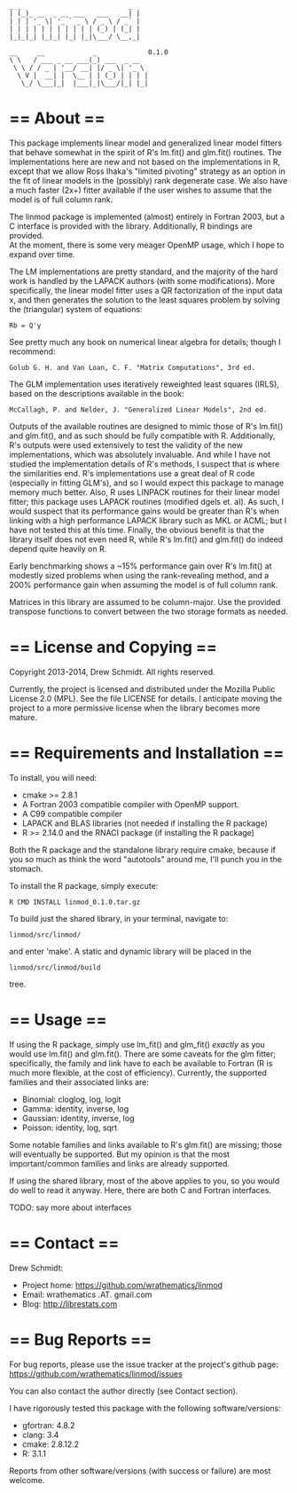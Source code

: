     _ _                           _ 
    | (_)_ __  _ __ ___   ___   __| |
    | | | '_ \| '_ ` _ \ / _ \ / _` |
    | | | | | | | | | | | (_) | (_| |
    |_|_|_| |_|_| |_| |_|\___/ \__,_|

    __     __            _             0.1.0
    \ \   / ___ _ __ ___(_) ___  _ __  
     \ \ / / _ | '__/ __| |/ _ \| '_ \ 
      \ V |  __| |  \__ | | (_) | | | |
       \_/ \___|_|  |___|_|\___/|_| |_|


== About ==
===============================================================================
This package implements linear model and generalized linear model fitters
that behave somewhat in the spirit of R's lm.fit() and glm.fit() routines.
The implementations here are new and not based on the implementations in R,
except that we allow Ross Ihaka's "limited pivoting" strategy as an option
in the fit of linear models in the (possibly) rank degenerate case.  We
also have a much faster (2x+) fitter available if the user wishes to 
assume that the model is of full column rank.


The linmod package is implemented (almost) entirely in Fortran 2003, but a C 
interface is provided with the library.  Additionally, R bindings are provided.  
At the moment, there is some very meager OpenMP usage, which I hope to expand 
over time.


The LM implementations are pretty standard, and the majority of the hard work
is handled by the LAPACK authors (with some modifications).  More specifically, 
the linear model fitter uses a QR factorization of the input data x, and then
generates the solution to the least squares problem by solving the (triangular) 
system of equations:

    Rb = Q'y

See pretty much any book on numerical linear algebra for details; though
I recommend:

    Golub G. H. and Van Loan, C. F. "Matrix Computations", 3rd ed.

The GLM implementation uses iteratively reweighted least squares (IRLS), 
based on the descriptions available in the book: 

    McCallagh, P. and Nelder, J. "Generalized Linear Models", 2nd ed.


Outputs of the available routines are designed to mimic those of R's 
lm.fit() and glm.fit(), and as such should be fully compatible with R.
Additionally, R's outputs were used extensively to test the validity of
the new implementations, which was absolutely invaluable.  And while I
have not studied the implementation details of R's methods, I suspect
that is where the similarities end.  R's implementations use a great deal 
of R code (especially in fitting GLM's), and so I would expect this 
package to manage memory much better.  Also, R uses LINPACK routines for
their linear model fitter; this package uses LAPACK routines (modified
dgels et. al).  As such, I would suspect that its performance gains would
be greater than R's when linking with a high performance LAPACK library 
such as MKL or ACML; but I have not tested this at this time.  Finally, the 
obvious benefit is that the library itself does not even need R, while R's
lm.fit() and glm.fit() do indeed depend quite heavily on R.


Early benchmarking shows a ~15% performance gain over R's lm.fit() at
modestly sized problems when using the rank-revealing method, and a 200% 
performance gain when assuming the model is of full column rank.

Matrices in this library are assumed to be column-major. Use the provided 
transpose functions to convert between the two storage formats as needed.



== License and Copying ==
===============================================================================
Copyright 2013-2014, Drew Schmidt.  All rights reserved.

Currently, the project is licensed and distributed under the Mozilla Public
License 2.0 (MPL).  See the file LICENSE for details.  I anticipate moving
the project to a more permissive license when the library becomes more mature.



== Requirements and Installation ==
===============================================================================
To install, you will need: 

* cmake >= 2.8.1
* A Fortran 2003 compatible compiler with OpenMP support.
* A C99 compatible compiler
* LAPACK and BLAS libraries (not needed if installing the R package)
* R >= 2.14.0 and the RNACI package (if installing the R package)

Both the R package and the standalone library require cmake, because if you
so much as think the word "autotools" around me, I'll punch you in the 
stomach.

To install the R package, simply execute:

    R CMD INSTALL linmod_0.1.0.tar.gz

To build just the shared library, in your terminal, navigate to:

    linmod/src/linmod/
    
and enter 'make'.  A static and dynamic library will be placed in the

    linmod/src/linmod/build

tree.




== Usage == 
===============================================================================
If using the R package, simply use lm_fit() and glm_fit() *exactly* as you
would use lm.fit() and glm.fit().  There are some caveats for the glm fitter;
specifically, the family and link have to each be available to Fortran (R is
much more flexible, at the cost of efficiency).  Currently, the supported 
families and their associated links are:

* Binomial: cloglog, log, logit
* Gamma: identity, inverse, log
* Gaussian: identity, inverse, log
* Poisson: identity, log, sqrt

Some notable families and links available to R's glm.fit() are missing; those 
will eventually be supported.  But my opinion is that the most important/common
families and links are already supported.

If using the shared library, most of the above applies to you, so you would
do well to read it anyway.  Here, there are both C and Fortran interfaces.

TODO: say more about interfaces



== Contact ==
===============================================================================
Drew Schmidt:

* Project home: https://github.com/wrathematics/linmod
* Email: wrathematics .AT. gmail.com
* Blog: http://librestats.com




== Bug Reports == 
===============================================================================
For bug reports, please use the issue tracker at the project's github page:
https://github.com/wrathematics/linmod/issues


You can also contact the author directly (see Contact section).

I have rigorously tested this package with the following software/versions:

* gfortran: 4.8.2
* clang: 3.4
* cmake: 2.8.12.2
* R: 3.1.1

Reports from other software/versions (with success or failure) are most welcome.
